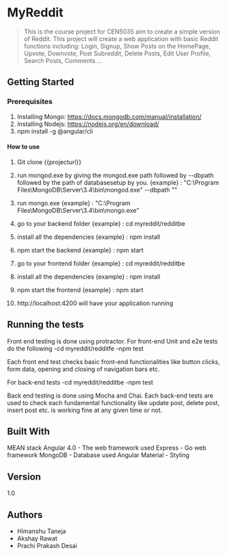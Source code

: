# MyReddit
> This is the course project for CEN5035 aim to create a simple version of Reddit. 
> This project will create a web application with basic Reddit functions including: 
  Login, Signup, Show Posts on the HomePage, Upvote, Downvote, Post Subreddit, Delete Posts, Edit User Profile, Search Posts, Comments....

## Getting Started
### Prerequisites

1. Installing Mongo: https://docs.mongodb.com/manual/installation/
2. Installing Nodejs: https://nodejs.org/en/download/
3. npm install -g @angular/cli 

#### How to use
1. Git clone {{projecturl}}

2. run mongod.exe by giving the mongod.exe path followed by --dbpath followed by the path of databasesetup by you.
{example} : "C:\Program Files\MongoDB\Server\3.4\bin\mongod.exe" --dbpath "<databasepath>"

3. run mongo.exe
{example} : "C:\Program Files\MongoDB\Server\3.4\bin\mongo.exe"

4. go to your backend folder
{example} : cd myreddit/redditbe

5. install all the dependencies
{example}  : npm install

6. npm start the backend
{example} : npm start

7. go to your frontend folder
{example} : cd myreddit/redditbe

8. install all the dependencies
{example}  : npm install

9. npm start the frontend
{example} : npm start
 
10. http://localhost:4200 will have your application running

## Running the tests
Front end testing is done using protractor. For front-end Unit and e2e tests do the following
-cd myreddit/redditfe
-npm test

Each front end test checks basic front-end functionalities like button clicks, form data, opening and closing of navigation bars etc.

For back-end tests
-cd myreddit/redditbe
-npm test

Back end testing is done using Mocha and Chai. Each back-end tests are used to check each fundamental functionality like update post, delete post, insert post etc. is working fine at any given time or not.

## Built With

MEAN stack
Angular 4.0 - The web framework used
Express - Go web framework
MongoDB - Database used
Angular Material - Styling

## Version

1.0

## Authors

- Himanshu Taneja
- Akshay Rawat
- Prachi Prakash Desai
